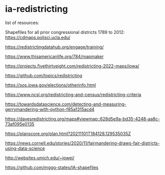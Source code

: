# ia-redistricting


list of resources:

Shapefiles for all prior congressional districts 1789 to 2012: https://cdmaps.polisci.ucla.edu/

https://redistrictingdatahub.org/engage/training/

https://www.thisamericanlife.org/784/mapmaker

https://projects.fivethirtyeight.com/redistricting-2022-maps/iowa/

https://github.com/topics/redistricting

https://sos.iowa.gov/elections/otherinfo.html

https://www.ncsl.org/redistricting-and-census/redistricting-criteria

https://towardsdatascience.com/detecting-and-measuring-gerrymandering-with-python-f85a1315acd4

https://davesredistricting.org/maps#viewmap::628d5e9a-bd35-4248-aa8c-73af095e0135

https://planscore.org/plan.html?20211101T184128.129535035Z

https://news.cornell.edu/stories/2020/11/fairmandering-draws-fair-districts-using-data-science

http://websites.umich.edu/~jowei/

https://github.com/mggg-states/IA-shapefiles
